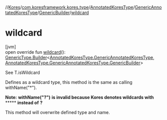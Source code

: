 //[Kores](../../../../../index.md)/[com.koresframework.kores.type](../../../index.md)/[AnnotatedKoresType](../../index.md)/[GenericAnnotatedKoresType](../index.md)/[GenericBuilder](index.md)/[wildcard](wildcard.md)

# wildcard

[jvm]\
open override fun [wildcard](wildcard.md)(): [GenericType.Builder](../../../-generic-type/-builder/index.md)<[AnnotatedKoresType.GenericAnnotatedKoresType](../index.md), [AnnotatedKoresType.GenericAnnotatedKoresType.GenericBuilder](index.md)>

See T.isWildcard

Defines as a wildcard type, this method is the same as calling withName("*").

**Note:** **withName("?")** **is invalid because Kores denotes wildcards with** ***** **instead of** **?**

This method will overwrite defined type and name.
